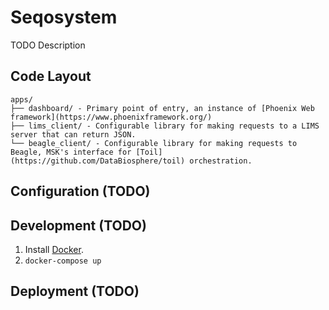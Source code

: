 # Seqosystem
TODO Description

## Code Layout
```
apps/
├── dashboard/ - Primary point of entry, an instance of [Phoenix Web framework](https://www.phoenixframework.org/)
├── lims_client/ - Configurable library for making requests to a LIMS server that can return JSON.
└── beagle_client/ - Configurable library for making requests to Beagle, MSK's interface for [Toil](https://github.com/DataBiosphere/toil) orchestration.
```

## Configuration (TODO)
## Development (TODO)
1. Install [Docker](https://docs.docker.com/compose/install/).
2. `docker-compose up`

## Deployment (TODO)
